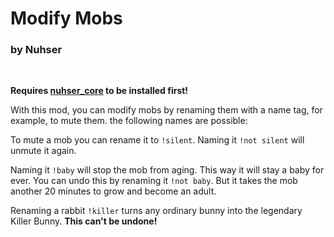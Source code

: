 # Modify Mobs
### by Nuhser
<br>

**Requires [nuhser_core](https://github.com/Nuhser/nuhser_core "Nuhser_Core") to be installed first!**

With this mod, you can modify mobs by renaming them with a name tag, for example, to mute them. the following names are possible:

To mute a mob you can rename it to `!silent`. Naming it `!not silent` will unmute it again.

Naming it `!baby` will stop the mob from aging. This way it will stay a baby for ever. You can undo this by renaming it `!not baby`. But it takes the mob another 20 minutes to grow and become an adult.

Renaming a rabbit `!killer` turns any ordinary bunny into the legendary Killer Bunny. **This can't be undone!**